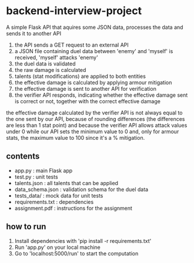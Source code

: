 # backend-interview-project

A simple Flask API that aquires some JSON data, processes the data and sends it to another API

1. the API sends a GET request to an external API
2. a JSON file containing duel data between 'enemy' and 'myself' is received, 'myself' attacks 'enemy'
3. the duel data is validated
3. the raw damage is calculated
4. talents (stat modifications) are applied to both entities
5. the effective damage is calculated by applying armour mitigation
6. the effective damage is sent to another API for verification
7. the verifier API responds, indicating whether the effective damage sent is correct or not, together with the correct effective damage

the effective damage calculated by the verifier API is not always equal to the one sent by our API, because of rounding differences (the differences are less than 1 stat point) and because the verifier API allows attack values under 0 while our API sets the minimum value to 0 and, only for armour stats, the maximum value to 100 since it's a % mitigation.

## contents

- app.py : main Flask app
- test.py : unit tests
- talents.json : all talents that can be applied
- data_schema.json : validation schema for the duel data
- tests_data/ : mock data for unit tests
- requirements.txt : dependencies
- assignment.pdf : instructions for the assignment

## how to run

1. Install dependencies with 'pip install -r requirements.txt'
2. Run 'app.py' on your local machine
3. Go to 'localhost:5000/run' to start the computation